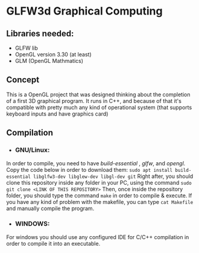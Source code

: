 # GLFW3d Graphical Computing
## Libraries needed:
- GLFW lib
- OpenGL version 3.30 (at least)
- GLM (OpenGL Mathmatics)
## Concept
  This is a OpenGL project that was designed thinking about the completion of a first 3D graphical program. It runs in C++, and because of that it's compatible with pretty much any kind of operational system (that supports keyboard inputs and have graphics card)
## Compilation
- ### GNU/Linux:
In order to compile, you need to have *build-essential* , *glfw*, and *opengl*. Copy the code below in order to download them:
`sudo apt install build-essential libglfw3-dev libglew-dev libgl-dev git`
Right after, you should clone this repository inside any folder in your PC, using the command
`sudo git clone <LINK OF THIS REPOSITORY>` 
Then, once inside the repository folder, you should type the command `make` in order to compile & execute.
If you have any kind of problem with the makefile, you can type `cat Makefile` and manually compile the program.

- ### WINDOWS:
For windows you should use any configured IDE for C/C++ compilation in order to compile it into an executable.
